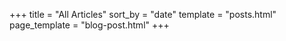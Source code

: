 +++
title = "All Articles"
sort_by = "date"
template = "posts.html"
page_template = "blog-post.html"
+++